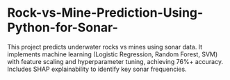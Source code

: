 # Rock-vs-Mine-Prediction-Using-Python-for-Sonar-
This project predicts underwater rocks vs mines using sonar data. It implements machine learning (Logistic Regression, Random Forest, SVM) with feature scaling and hyperparameter tuning, achieving 76%+ accuracy. Includes SHAP explainability to identify key sonar frequencies. 
